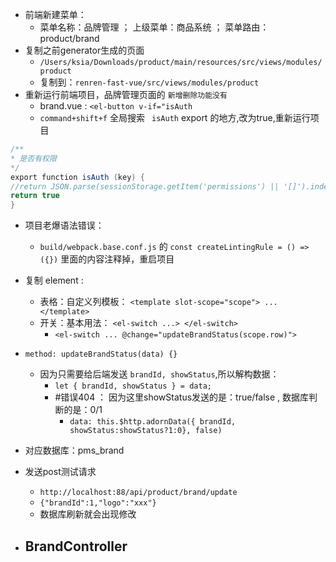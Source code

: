 - 前端新建菜单：
	- 菜单名称：品牌管理 ； 上级菜单：商品系统 ； 菜单路由：product/brand
- 复制之前generator生成的页面
	- `/Users/ksia/Downloads/product/main/resources/src/views/modules/product`
	- 复制到：`renren-fast-vue/src/views/modules/product`
- 重新运行前端项目，品牌管理页面的 `新增删除功能没有`
	- brand.vue : `<el-button v-if="isAuth`
	- `command+shift+f` 全局搜索 ` isAuth`  export 的地方,改为true,重新运行项目
```java
/**
* 是否有权限
*/
export function isAuth (key) {
//return JSON.parse(sessionStorage.getItem('permissions') || '[]').indexOf(key) !== -1 || false
return true
}
```
- 项目老爆语法错误：
	- `build/webpack.base.conf.js` 的 `const createLintingRule = () => ({})` 里面的内容注释掉，重启项目
- 复制 element : 
	- 表格：自定义列模板： `<template slot-scope="scope"> ...</template>`
	- 开关：基本用法： `<el-switch ...> </el-switch>`
		- `<el-switch ... @change="updateBrandStatus(scope.row)">`
- `method: updateBrandStatus(data) {}`
	- 因为只需要给后端发送 `brandId, showStatus`,所以解构数据：
		- `let { brandId, showStatus } = data;`
		-  #错误404 ： 因为这里showStatus发送的是：true/false , 数据库判断的是：0/1
			- `data: this.$http.adornData({ brandId, showStatus:showStatus?1:0}, false)`

- 对应数据库：pms_brand
- 发送post测试请求
	- `http://localhost:88/api/product/brand/update`
	- `{"brandId":1,"logo":"xxx"}`
	- 数据库刷新就会出现修改
- BrandController
	- 